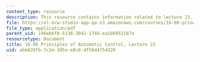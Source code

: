 ```yaml
---
content_type: resource
description: This resource contains information related to lecture 23.
file: https://ol-ocw-studio-app-qa.s3.amazonaws.com/courses/16-06-principles-of-automatic-control-fall-2012/abb629fb7c2e395ee8c6df58d4754329_MIT16_06F12_Lecture_23.pdf
file_type: application/pdf
parent_uid: 146eb6f8-5138-3842-1748-ea1b6952187a
resourcetype: Document
title: 16.06 Principles of Automatic Control, Lecture 23
uid: abb629fb-7c2e-395e-e8c6-df58d4754329
---
```

